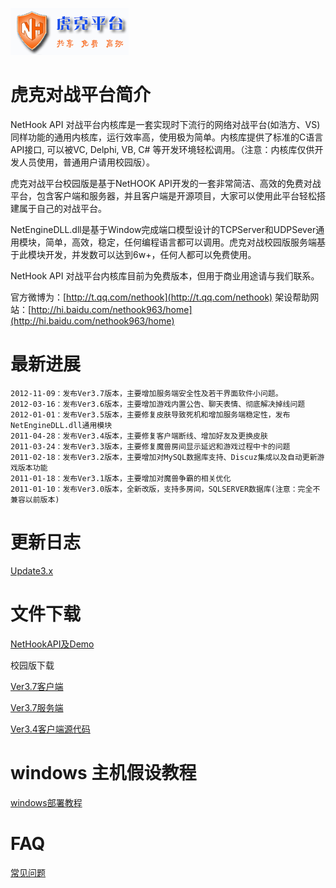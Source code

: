 ![logo](./docs/_static/img/logo.png "logo")

# 虎克对战平台简介

NetHook API 对战平台内核库是一套实现时下流行的网络对战平台(如浩方、VS)同样功能的通用内核库，运行效率高，使用极为简单。内核库提供了标准的C语言API接口, 可以被VC, Delphi, VB, C# 等开发环境轻松调用。（注意：内核库仅供开发人员使用，普通用户请用校园版）。

虎克对战平台校园版是基于NetHOOK API开发的一套非常简洁、高效的免费对战平台，包含客户端和服务器，并且客户端是开源项目，大家可以使用此平台轻松搭建属于自己的对战平台。

NetEngineDLL.dll是基于Window完成端口模型设计的TCPServer和UDPSever通用模块，简单，高效，稳定，任何编程语言都可以调用。虎克对战校园版服务端基于此模块开发，并发数可以达到6w+，任何人都可以免费使用。

NetHook API 对战平台内核库目前为免费版本，但用于商业用途请与我们联系。

官方微博为：[http://t.qq.com/nethook](http://t.qq.com/nethook)    架设帮助网站：[http://hi.baidu.com/nethook963/home](http://hi.baidu.com/nethook963/home)

# 最新进展

```
2012-11-09：发布Ver3.7版本，主要增加服务端安全性及若干界面软件小问题。
2012-03-16：发布Ver3.6版本，主要增加游戏内置公告、聊天表情、彻底解决掉线问题
2012-01-01：发布Ver3.5版本，主要修复皮肤导致死机和增加服务端稳定性，发布NetEngineDLL.dll通用模块
2011-04-28：发布Ver3.4版本，主要修复客户端断线、增加好友及更换皮肤
2011-03-24：发布Ver3.3版本，主要修复魔兽房间显示延迟和游戏过程中卡的问题
2011-02-18：发布Ver3.2版本，主要增加对MySQL数据库支持、Discuz集成以及自动更新游戏版本功能
2011-01-18：发布Ver3.1版本，主要增加对魔兽争霸的相关优化
2011-01-10：发布Ver3.0版本，全新改版，支持多房间，SQLSERVER数据库(注意：完全不兼容以前版本)
```

# 更新日志

[Update3.x](./docs/Update3.x.txt "Update3")

# 文件下载

[NetHookAPI及Demo](./package/NetHookApi.rar "NetHookApi")     

校园版下载

[Ver3.7客户端](./package/NetHookClient3.7.rar "NetHookClient3.7") 

[Ver3.7服务端](./package/NetHookServer3.7.rar "NetHookServer3.7")

[Ver3.4客户端源代码](./package/Source3.4.rar "Source3.4")

# windows 主机假设教程

[windows部署教程](./docs/windows_install_zh.md "windows_install")

# FAQ

[常见问题](./docs/faq.md "faq")